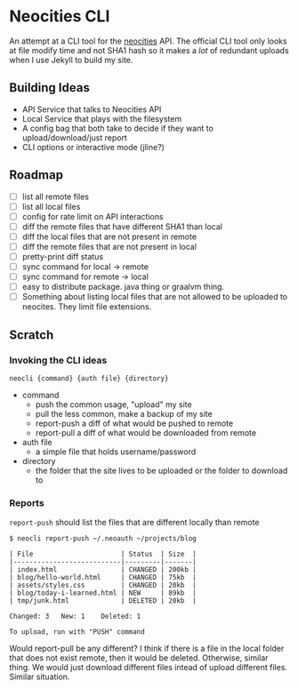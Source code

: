 # Neocities CLI

An attempt at a CLI tool for the [neocities](https://www.neocities.org/api) API. The official CLI tool only looks at file modify time and not SHA1 hash so it makes a _lot_ of redundant uploads when I use Jekyll to build my site.

## Building Ideas

- API Service that talks to Neocities API
- Local Service that plays with the filesystem
- A config bag that both take to decide if they want to upload/download/just report
- CLI options or interactive mode (jline?)

## Roadmap

- [ ] list all remote files
- [ ] list all local files
- [ ] config for rate limit on API interactions
- [ ] diff the remote files that have different SHA1 than local
- [ ] diff the local files that are not present in remote
- [ ] diff the remote files that are not present in local
- [ ] pretty-print diff status
- [ ] sync command for local -> remote
- [ ] sync command for remote -> local
- [ ] easy to distribute package. java thing or graalvm thing.
- [ ] Something about listing local files that are not allowed to be uploaded to neocites. They limit file extensions.

## Scratch

### Invoking the CLI ideas

```
neocli {command} {auth file} {directory}
```

- command
  - push the common usage, "upload" my site
  - pull the less common, make a backup of my site
  - report-push a diff of what would be pushed to remote
  - report-pull a diff of what would be downloaded from remote
- auth file
  - a simple file that holds username/password
- directory
  - the folder that the site lives to be uploaded or the folder to download to

### Reports

`report-push` should list the files that are different locally than remote

```
$ neocli report-push ~/.neoauth ~/projects/blog

| File                      | Status  | Size  |
|---------------------------|---------|-------|
| index.html                | CHANGED | 200kb |
| blog/hello-world.html     | CHANGED | 75kb  |
| assets/styles.css         | CHANGED | 20kb  |
| blog/today-i-learned.html | NEW     | 89kb  |
| tmp/junk.html             | DELETED | 20kb  |

Changed: 3   New: 1    Deleted: 1

To upload, run with "PUSH" command
```

Would report-pull be any different? I think if there is a file in the local folder that does not exist remote, then it would be deleted. Otherwise, similar thing. We would just download different files intead of upload different files. Similar situation.



